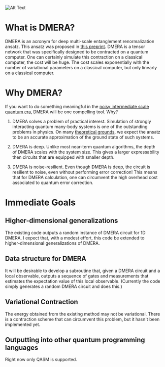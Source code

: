 ![Alt Text](https://raw.githubusercontent.com/ikim-quantum/dmera/master/dmera.png)
# What is DMERA?

DMERA is an acronym for deep multi-scale entanglement renormalization ansatz. This ansatz was proposed in [this preprint](https://arxiv.org/abs/1711.07500). DMERA is a tensor network that was specifically designed to be contracted on a quantum computer. One can certainly simulate this contraction on a classical computer, the cost will be huge. The cost scales exponentially with the number of variational parameters on a classical computer, but only linearly on a classical computer.

# Why DMERA?

If you want to do something meaningful in the [noisy intermediate scale quantum era](https://arxiv.org/abs/1801.00862), DMERA will be one compelling tool. Why?

1) DMERA solves a problem of practical interest. Simulation of strongly interacting quantum many-body systems is one of the outstanding problems in physics. On many [theoretical grounds](https://arxiv.org/abs/1711.07500), we expect the ansatz to be an accurate approximation of the ground state of such systems.

2) DMERA is deep. Unlike most near-term quantum algorithms, the depth of DMERA scales with the system size. This gives a larger expressability then circuits that are equipped with smaller depth.

3) DMERA is noise-resilient. Even though DMERA is deep, the circuit is resilient to noise, even without performing error correction! This means that for DMERA calculation, one can circumvent the high overhead cost associated to quantum error correction.

# Immediate Goals
## Higher-dimensional generalizations
The existing code outputs a random instance of DMERA circuit for 1D DMERA. I expect that, with a modest effort, this code be extended to higher-dimensional generalizations of DMERA.

## Data structure for DMERA
It will be desirable to develop a subroutine that, given a DMERA circuit and a local observable, outputs a sequence of gates and measurements that estimates the expectation value of this local observable. (Currently the code simply generates a random DMERA circuit and does this.)

## Variational Contraction
The energy obtained from the existing method may not be variational. There is a contraction scheme that can circumvent this problem, but it hasn't been implemented yet.

## Outputting into other quantum programming languages
Right now only QASM is supported. 